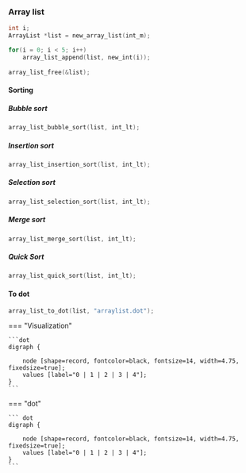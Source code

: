 
### Array list

```c 
int i; 
ArrayList *list = new_array_list(int_m);   

for(i = 0; i < 5; i++)  
    array_list_append(list, new_int(i));
    
array_list_free(&list);  
```   

#### Sorting

##### Bubble sort
```c
array_list_bubble_sort(list, int_lt);
```

##### Insertion sort
```c
array_list_insertion_sort(list, int_lt);
```

##### Selection sort
```c
array_list_selection_sort(list, int_lt);
```

##### Merge sort
```c
array_list_merge_sort(list, int_lt);
```

##### Quick Sort
```c
array_list_quick_sort(list, int_lt);
```

#### To dot
```c
array_list_to_dot(list, "arraylist.dot");
```

=== "Visualization"

    ```dot
    digraph {
    
        node [shape=record, fontcolor=black, fontsize=14, width=4.75, fixedsize=true];
        values [label="0 | 1 | 2 | 3 | 4"];
    }
    ```

=== "dot"

    ``` dot
    digraph {
    
        node [shape=record, fontcolor=black, fontsize=14, width=4.75, fixedsize=true];
        values [label="0 | 1 | 2 | 3 | 4"];
    }
    ```
